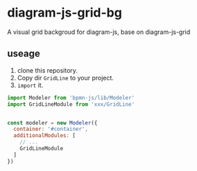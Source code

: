 # diagram-js-grid-bg
A visual grid backgroud for diagram-js, base on diagram-js-grid

## useage

1. clone this repository.
2. Copy dir `GridLine` to your project.
3. `import` it.


```js
import Modeler from 'bpmn-js/lib/Modeler'
import GridLineModule from 'xxx/GridLine'


const modeler = new Modeler({
  container: '#container',
  additionalModules: [
    // ...
    GridLineModule
  ]
})
```

